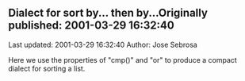 ## Dialect for sort by... then by...Originally published: 2001-03-29 16:32:40 
Last updated: 2001-03-29 16:32:40 
Author: Jose Sebrosa 
 
Here we use the properties of "cmp()" and "or" to produce a compact dialect for sorting a list.